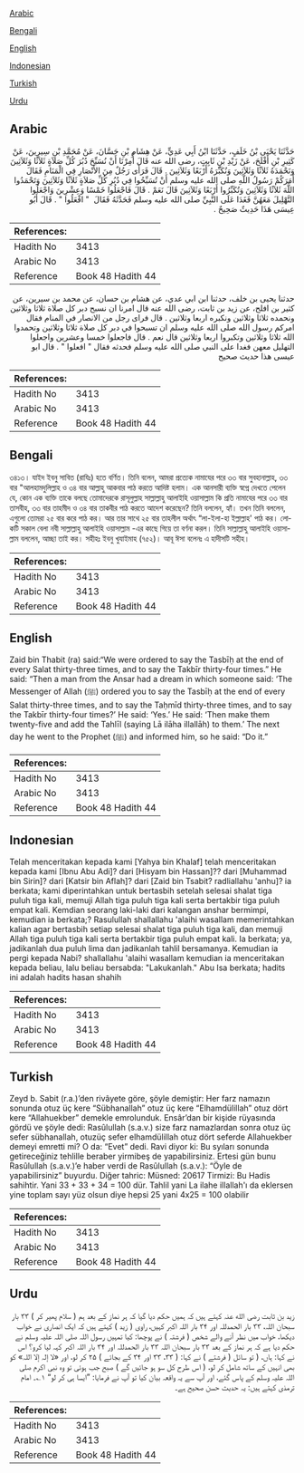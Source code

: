 [Arabic](#arabic)

[Bengali](#bengali)

[English](#english)

[Indonesian](#indonesian)

[Turkish](#turkish)

[Urdu](#urdu)

## Arabic


<div dir="rtl" lang="ar" style={{fontSize:'larger',backgroundColor:'#f8f9fa',padding:20}}>
حَدَّثَنَا يَحْيَى بْنُ خَلَفٍ، حَدَّثَنَا ابْنُ أَبِي عَدِيٍّ، عَنْ هِشَامِ بْنِ حَسَّانَ، عَنْ مُحَمَّدِ بْنِ سِيرِينَ، عَنْ كَثِيرِ بْنِ أَفْلَحَ، عَنْ زَيْدِ بْنِ ثَابِتٍ، رضى الله عنه قَالَ أُمِرْنَا أَنْ نُسَبِّحَ دُبُرَ كُلِّ صَلاَةٍ ثَلاَثًا وَثَلاَثِينَ وَنَحْمَدَهُ ثَلاَثًا وَثَلاَثِينَ وَنُكَبِّرَهُ أَرْبَعًا وَثَلاَثِينَ ‏.‏ قَالَ فَرَأَى رَجُلٌ مِنَ الأَنْصَارِ فِي الْمَنَامِ فَقَالَ أَمَرَكُمْ رَسُولُ اللَّهِ صلى الله عليه وسلم أَنْ تُسَبِّحُوا فِي دُبُرِ كُلِّ صَلاَةٍ ثَلاَثًا وَثَلاَثِينَ وَتَحْمَدُوا اللَّهَ ثَلاَثًا وَثَلاَثِينَ وَتُكَبِّرُوا أَرْبَعًا وَثَلاَثِينَ قَالَ نَعَمْ ‏.‏ قَالَ فَاجْعَلُوا خَمْسًا وَعِشْرِينَ وَاجْعَلُوا التَّهْلِيلَ مَعَهُنَّ فَغَدَا عَلَى النَّبِيِّ صلى الله عليه وسلم فَحَدَّثَهُ فَقَالَ ‏ "‏ افْعَلُوا ‏"‏ ‏.‏ قَالَ أَبُو عِيسَى هَذَا حَدِيثٌ صَحِيحٌ ‏.‏
</div>
<div style={{backgroundColor:'#f8f9fa',padding:20, marginBottom: 10}}><table> <thead> <tr> <th>References:</th> <th></th> </tr> </thead> <tbody><tr><td>Hadith No</td><td>3413</td></tr><tr><td>Arabic No</td><td>3413</td></tr><tr><td>Reference</td><td>Book 48 Hadith 44</td></tr></tbody></table></div>


<div dir="rtl" lang="ar" style={{fontSize:'larger',backgroundColor:'#f8f9fa',padding:20}}>
حدثنا يحيى بن خلف، حدثنا ابن ابي عدي، عن هشام بن حسان، عن محمد بن سيرين، عن كثير بن افلح، عن زيد بن ثابت، رضى الله عنه قال امرنا ان نسبح دبر كل صلاة ثلاثا وثلاثين ونحمده ثلاثا وثلاثين ونكبره اربعا وثلاثين . قال فراى رجل من الانصار في المنام فقال امركم رسول الله صلى الله عليه وسلم ان تسبحوا في دبر كل صلاة ثلاثا وثلاثين وتحمدوا الله ثلاثا وثلاثين وتكبروا اربعا وثلاثين قال نعم . قال فاجعلوا خمسا وعشرين واجعلوا التهليل معهن فغدا على النبي صلى الله عليه وسلم فحدثه فقال " افعلوا " . قال ابو عيسى هذا حديث صحيح
</div>
<div style={{backgroundColor:'#f8f9fa',padding:20, marginBottom: 10}}><table> <thead> <tr> <th>References:</th> <th></th> </tr> </thead> <tbody><tr><td>Hadith No</td><td>3413</td></tr><tr><td>Arabic No</td><td>3413</td></tr><tr><td>Reference</td><td>Book 48 Hadith 44</td></tr></tbody></table></div>

## Bengali


<div dir="ltr" lang="bn" style={{fontSize:'larger',backgroundColor:'#f8f9fa',padding:20}}>
৩৪১৩। যাইদ ইবনু সাবিত (রাযিঃ) হতে বর্ণিত। তিনি বলেন, আমরা প্রত্যেক নামাযের পরে ৩৩ বার সুবহানাল্লাহ, ৩৩ বার "আলহামদুলিল্লাহ ও ৩৪ বার আল্লাহু আকবার পাঠ করতে আদিষ্ট হলাম। এক আনসারী ব্যক্তি স্বপ্নে দেখতে পেলেন যে, কোন এক ব্যক্তি তাকে বলছে তোমাদেরকে রাসূলুল্লাহ সাল্লাল্লাহু আলাইহি ওয়াসাল্লাম কি প্রতি নামাযের পরে ৩৩ বার তাসবীহ, ৩৩ বার তাহমীদ ও ৩৪ বার তাকবীর পাঠ করতে আদেশ করেছেন? তিনি বললেন, হ্যাঁ। তখন তিনি বললেন, এগুলো তোমরা ২৫ বার করে পাঠ কর। আর তার সাথে ২৫ বার তাহলীল অর্থাৎ “লা-ইলা-হা ইল্লাল্লাহ' পাঠ কর। লোকটি সকাল বেলা নবী সাল্লাল্লাহু আলাইহি ওয়াসাল্লাম -এর কাছে গিয়ে তা বর্ণনা করল। তিনি সাল্লাল্লাহু আলাইহি ওয়াসাল্লাম বললেন, আচ্ছা তাই কর। সহীহঃ ইবনু খুযাইমাহ (৭৫২)। আবূ ঈসা বলেনঃ এ হাদীসটি সহীহ।
</div>
<div style={{backgroundColor:'#f8f9fa',padding:20, marginBottom: 10}}><table> <thead> <tr> <th>References:</th> <th></th> </tr> </thead> <tbody><tr><td>Hadith No</td><td>3413</td></tr><tr><td>Arabic No</td><td>3413</td></tr><tr><td>Reference</td><td>Book 48 Hadith 44</td></tr></tbody></table></div>

## English


<div dir="ltr" lang="en" style={{fontSize:'larger',backgroundColor:'#f8f9fa',padding:20}}>
Zaid bin Thabit (ra) said:“We were ordered to say the Tasbīḥ at the end of every Salat thirty-three times, and to say the Takbīr thirty-four times.” He said: “Then a man from the Ansar had a dream in which someone said: ‘The Messenger of Allah (ﷺ) ordered you to say the Tasbīḥ at the end of every Salat thirty-three times, and to say the Taḥmīd thirty-three times, and to say the Takbīr thirty-four times?’ He said: ‘Yes.’ He said: ‘Then make them twenty-five and add the Tahlīl (saying Lā ilāha illallāh) to them.’ The next day he went to the Prophet (ﷺ) and informed him, so he said: “Do it.”
</div>
<div style={{backgroundColor:'#f8f9fa',padding:20, marginBottom: 10}}><table> <thead> <tr> <th>References:</th> <th></th> </tr> </thead> <tbody><tr><td>Hadith No</td><td>3413</td></tr><tr><td>Arabic No</td><td>3413</td></tr><tr><td>Reference</td><td>Book 48 Hadith 44</td></tr></tbody></table></div>

## Indonesian


<div dir="ltr" lang="id" style={{fontSize:'larger',backgroundColor:'#f8f9fa',padding:20}}>
Telah menceritakan kepada kami [Yahya bin Khalaf] telah menceritakan kepada kami [Ibnu Abu Adi]? dari [Hisyam bin Hassan]?? dari [Muhammad bin Sirin]? dari [Katsir bin Aflah]? dari [Zaid bin Tsabit? radliallahu 'anhu]? ia berkata; kami diperintahkan untuk bertasbih setelah selesai shalat tiga puluh tiga kali, memuji Allah tiga puluh tiga kali serta bertakbir tiga puluh empat kali. Kemdian seorang laki-laki dari kalangan anshar bermimpi, kemudian ia berkata;? Rasulullah shallallahu 'alaihi wasallam memerintahkan kalian agar bertasbih setiap selesai shalat tiga puluh tiga kali, dan memuji Allah tiga puluh tiga kali serta bertakbir tiga puluh empat kali. Ia berkata; ya, jadikanlah dua puluh lima dan jadikanlah tahlil bersamanya. Kemudian ia pergi kepada Nabi? shallallahu 'alaihi wasallam kemudian ia menceritakan kepada beliau, lalu beliau bersabda: "Lakukanlah." Abu Isa berkata; hadits ini adalah hadits hasan shahih
</div>
<div style={{backgroundColor:'#f8f9fa',padding:20, marginBottom: 10}}><table> <thead> <tr> <th>References:</th> <th></th> </tr> </thead> <tbody><tr><td>Hadith No</td><td>3413</td></tr><tr><td>Arabic No</td><td>3413</td></tr><tr><td>Reference</td><td>Book 48 Hadith 44</td></tr></tbody></table></div>

## Turkish


<div dir="ltr" lang="tr" style={{fontSize:'larger',backgroundColor:'#f8f9fa',padding:20}}>
Zeyd b. Sabit (r.a.)’den rivâyete göre, şöyle demiştir: Her farz namazın sonunda otuz üç kere “Sübhanallah” otuz üç kere “Elhamdülillah” otuz dört kere “Allahuekber” demekle emrolunduk. Ensâr’dan bir kişide rüyasında gördü ve şöyle dedi: Rasûlullah (s.a.v.) size farz namazlardan sonra otuz üç sefer sübhanallah, otuzüç sefer elhamdülillah otuz dört seferde Allahuekber demeyi emretti mi? O da: “Evet” dedi. Ravi diyor ki: Bu syıları sonunda getireceğiniz tehlille beraber yirmibeş de yapabilirsiniz. Ertesi gün bunu Rasûlullah (s.a.v.)’e haber verdi de Rasûlullah (s.a.v.): “Öyle de yapabilirsiniz” buyurdu. Diğer tahric: Müsned: 20617 Tirmizi: Bu Hadis sahihtir. Yani 33 + 33 + 34 = 100 dür. Tahlil yani La ilahe illallah'ı da eklersen yine toplam sayı yüz olsun diye hepsi 25 yani 4x25 = 100 olabilir
</div>
<div style={{backgroundColor:'#f8f9fa',padding:20, marginBottom: 10}}><table> <thead> <tr> <th>References:</th> <th></th> </tr> </thead> <tbody><tr><td>Hadith No</td><td>3413</td></tr><tr><td>Arabic No</td><td>3413</td></tr><tr><td>Reference</td><td>Book 48 Hadith 44</td></tr></tbody></table></div>

## Urdu


<div dir="rtl" lang="ur" style={{fontSize:'larger',backgroundColor:'#f8f9fa',padding:20}}>
زید بن ثابت رضی الله عنہ کہتے ہیں کہ ہمیں حکم دیا گیا کہ ہر نماز کے بعد ہم ( سلام پھیر کر ) ۳۳ بار سبحان اللہ، ۳۳ بار الحمدللہ اور ۳۴ بار اللہ اکبر کہیں، راوی ( زید ) کہتے ہیں کہ ایک انصاری نے خواب دیکھا، خواب میں نظر آنے والے شخص ( فرشتہ ) نے پوچھا: کیا تمہیں رسول اللہ صلی اللہ علیہ وسلم نے حکم دیا ہے کہ ہر نماز کے بعد ۳۳ بار سبحان اللہ ۳۳ بار الحمدللہ اور ۳۴ بار اللہ اکبر کہہ لیا کرو؟ اس نے کہا: ہاں، ( تو سائل ( فرشتے ) نے کہا: ( ۳۳، ۳۳ اور ۳۴ کے بجائے ) ۲۵ کر لو، اور «لا إلہ إلا اللہ» کو بھی انہیں کے ساتھ شامل کر لو، ( اس طرح کل سو ہو جائیں گے ) صبح جب ہوئی تو وہ نبی اکرم صلی اللہ علیہ وسلم کے پاس گئے، اور آپ سے یہ واقعہ بیان کیا تو آپ نے فرمایا: ”ایسا ہی کر لو“ ۱؎۔ امام ترمذی کہتے ہیں: یہ حدیث حسن صحیح ہے۔
</div>
<div style={{backgroundColor:'#f8f9fa',padding:20, marginBottom: 10}}><table> <thead> <tr> <th>References:</th> <th></th> </tr> </thead> <tbody><tr><td>Hadith No</td><td>3413</td></tr><tr><td>Arabic No</td><td>3413</td></tr><tr><td>Reference</td><td>Book 48 Hadith 44</td></tr></tbody></table></div>